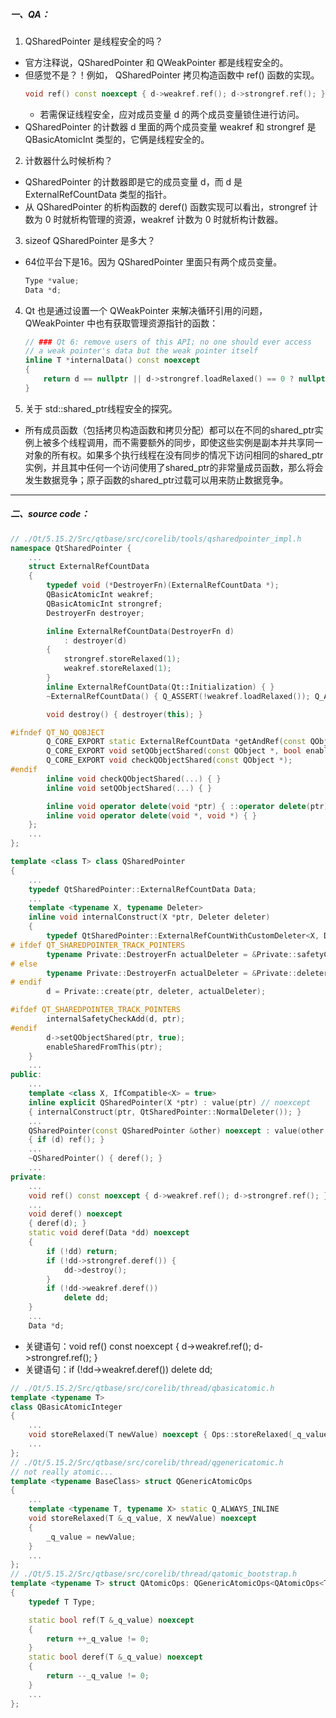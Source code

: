 ##### 一、QA：

1. QSharedPointer 是线程安全的吗？
- 官方注释说，QSharedPointer 和 QWeakPointer 都是线程安全的。
- 但感觉不是？！例如， QSharedPointer 拷贝构造函数中 ref() 函数的实现。
    ```cpp
    void ref() const noexcept { d->weakref.ref(); d->strongref.ref(); }
    ```
    - 若需保证线程安全，应对成员变量 d 的两个成员变量锁住进行访问。
- QSharedPointer 的计数器 d 里面的两个成员变量 weakref 和 strongref 是 QBasicAtomicInt 类型的，它俩是线程安全的。

2. 计数器什么时候析构？
- QSharedPointer 的计数器即是它的成员变量 d，而 d 是 ExternalRefCountData 类型的指针。
- 从 QSharedPointer 的析构函数的 deref() 函数实现可以看出，strongref 计数为 0 时就析构管理的资源，weakref 计数为 0 时就析构计数器。

3. sizeof QSharedPointer 是多大？
- 64位平台下是16。因为 QSharedPointer 里面只有两个成员变量。
    ```cpp
    Type *value;
    Data *d;
    ```

4. Qt 也是通过设置一个 QWeakPointer 来解决循环引用的问题，QWeakPointer 中也有获取管理资源指针的函数：
    ```cpp
    // ### Qt 6: remove users of this API; no one should ever access
    // a weak pointer's data but the weak pointer itself
    inline T *internalData() const noexcept
    {
        return d == nullptr || d->strongref.loadRelaxed() == 0 ? nullptr : value;
    }
    ```

5. 关于 std::shared_ptr线程安全的探究。
- 所有成员函数（包括拷贝构造函数和拷贝分配）都可以在不同的shared_ptr实例上被多个线程调用，而不需要额外的同步，即使这些实例是副本并共享同一对象的所有权。如果多个执行线程在没有同步的情况下访问相同的shared_ptr实例，并且其中任何一个访问使用了shared_ptr的非常量成员函数，那么将会发生数据竞争；原子函数的shared_ptr过载可以用来防止数据竞争。

---

##### 二、source code：

```cpp
// ./Qt/5.15.2/Src/qtbase/src/corelib/tools/qsharedpointer_impl.h
namespace QtSharedPointer {
    ...
    struct ExternalRefCountData
    {
        typedef void (*DestroyerFn)(ExternalRefCountData *);
        QBasicAtomicInt weakref;
        QBasicAtomicInt strongref;
        DestroyerFn destroyer;

        inline ExternalRefCountData(DestroyerFn d)
            : destroyer(d)
        {
            strongref.storeRelaxed(1);
            weakref.storeRelaxed(1);
        }
        inline ExternalRefCountData(Qt::Initialization) { }
        ~ExternalRefCountData() { Q_ASSERT(!weakref.loadRelaxed()); Q_ASSERT(strongref.loadRelaxed() <= 0); }

        void destroy() { destroyer(this); }

#ifndef QT_NO_QOBJECT
        Q_CORE_EXPORT static ExternalRefCountData *getAndRef(const QObject *);
        Q_CORE_EXPORT void setQObjectShared(const QObject *, bool enable);
        Q_CORE_EXPORT void checkQObjectShared(const QObject *);
#endif
        inline void checkQObjectShared(...) { }
        inline void setQObjectShared(...) { }

        inline void operator delete(void *ptr) { ::operator delete(ptr); }
        inline void operator delete(void *, void *) { }
    };
    ...
};

template <class T> class QSharedPointer
{
    ...
    typedef QtSharedPointer::ExternalRefCountData Data;
    ...
    template <typename X, typename Deleter>
    inline void internalConstruct(X *ptr, Deleter deleter)
    {
        typedef QtSharedPointer::ExternalRefCountWithCustomDeleter<X, Deleter> Private;
# ifdef QT_SHAREDPOINTER_TRACK_POINTERS
        typename Private::DestroyerFn actualDeleter = &Private::safetyCheckDeleter;
# else
        typename Private::DestroyerFn actualDeleter = &Private::deleter;
# endif
        d = Private::create(ptr, deleter, actualDeleter);

#ifdef QT_SHAREDPOINTER_TRACK_POINTERS
        internalSafetyCheckAdd(d, ptr);
#endif
        d->setQObjectShared(ptr, true);
        enableSharedFromThis(ptr);
    }
    ...
public:
    ...
    template <class X, IfCompatible<X> = true>
    inline explicit QSharedPointer(X *ptr) : value(ptr) // noexcept
    { internalConstruct(ptr, QtSharedPointer::NormalDeleter()); }
    ...
    QSharedPointer(const QSharedPointer &other) noexcept : value(other.value), d(other.d)
    { if (d) ref(); }
    ...
    ~QSharedPointer() { deref(); }
    ...
private:
    ...
    void ref() const noexcept { d->weakref.ref(); d->strongref.ref(); }
    ...
    void deref() noexcept
    { deref(d); }
    static void deref(Data *dd) noexcept
    {
        if (!dd) return;
        if (!dd->strongref.deref()) {
            dd->destroy();
        }
        if (!dd->weakref.deref())
            delete dd;
    }
    ...
    Data *d;
```
- 关键语句：void ref() const noexcept { d->weakref.ref(); d->strongref.ref(); }
- 关键语句：if (!dd->weakref.deref()) delete dd;

```cpp
// ./Qt/5.15.2/Src/qtbase/src/corelib/thread/qbasicatomic.h
template <typename T>
class QBasicAtomicInteger
{
    ...
    void storeRelaxed(T newValue) noexcept { Ops::storeRelaxed(_q_value, newValue); }
    ...
};
// ./Qt/5.15.2/Src/qtbase/src/corelib/thread/qgenericatomic.h
// not really atomic...
template <typename BaseClass> struct QGenericAtomicOps
{
    ...
    template <typename T, typename X> static Q_ALWAYS_INLINE
    void storeRelaxed(T &_q_value, X newValue) noexcept
    {
        _q_value = newValue;
    }
    ...
};
// ./Qt/5.15.2/Src/qtbase/src/corelib/thread/qatomic_bootstrap.h
template <typename T> struct QAtomicOps: QGenericAtomicOps<QAtomicOps<T> >
{
    typedef T Type;

    static bool ref(T &_q_value) noexcept
    {
        return ++_q_value != 0;
    }
    static bool deref(T &_q_value) noexcept
    {
        return --_q_value != 0;
    }
    ...
};
```
